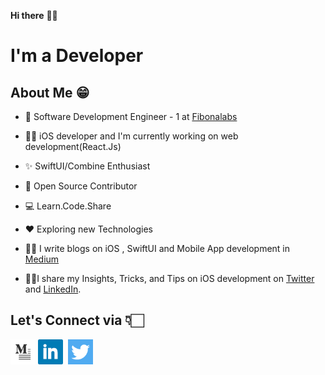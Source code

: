 **Hi there** 👋🏻

# I'm a Developer

## About Me 😁
* 📱 Software Development Engineer - 1 at [Fibonalabs](https://www.fibonalabs.com)

* 👨‍💻 iOS developer and I'm currently working on web development(React.Js)

* ✨ SwiftUI/Combine Enthusiast

* 📖 Open Source Contributor

* 💻 Learn.Code.Share

* ♥️ Exploring new Technologies

* ✍🏻 I write blogs on iOS , SwiftUI and Mobile App development in [Medium](https://medium.com/@shankarmadeshvaran)

* 💁🏻I share my Insights, Tricks, and Tips on iOS development on  [Twitter](https://twitter.com/devinmaking) and [LinkedIn](https://www.linkedin.com/in/shankar-mathesh).


## Let's Connect via 👇🏻

<p align="left" >
<a href="https://medium.com/@shankarmadeshvaran"><img height="40" src="https://github.com/shankarmadeshvaran/shankarmadeshvaran/blob/master/medium.png?raw=true"/></a>&nbsp;<a href="https://www.linkedin.com/in/shankar-mathesh"><img height="40" src="https://github.com/rufat/rufat/blob/master/linkedin.png?raw=true"/></a>&nbsp;&nbsp;<a href="https://twitter.com/devinmaking"><img height="40" src="https://github.com/rufat/rufat/blob/master/twitter.png?raw=true"/></a>  
</p>
